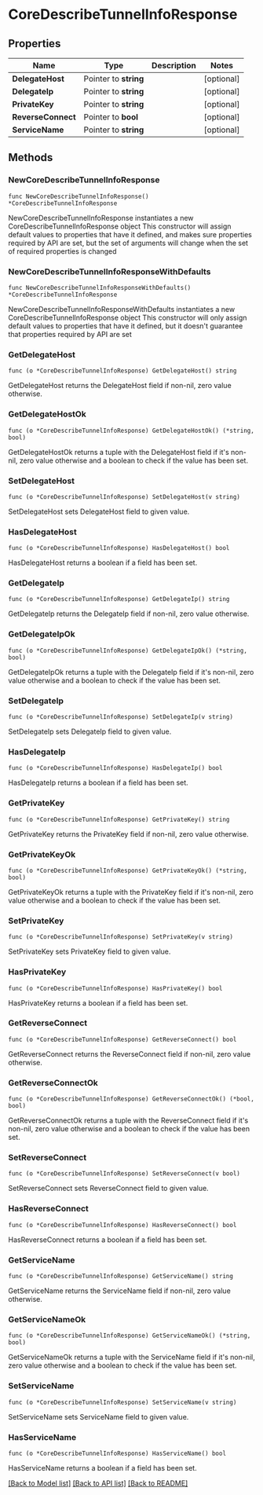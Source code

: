 # CoreDescribeTunnelInfoResponse

## Properties

Name | Type | Description | Notes
------------ | ------------- | ------------- | -------------
**DelegateHost** | Pointer to **string** |  | [optional] 
**DelegateIp** | Pointer to **string** |  | [optional] 
**PrivateKey** | Pointer to **string** |  | [optional] 
**ReverseConnect** | Pointer to **bool** |  | [optional] 
**ServiceName** | Pointer to **string** |  | [optional] 

## Methods

### NewCoreDescribeTunnelInfoResponse

`func NewCoreDescribeTunnelInfoResponse() *CoreDescribeTunnelInfoResponse`

NewCoreDescribeTunnelInfoResponse instantiates a new CoreDescribeTunnelInfoResponse object
This constructor will assign default values to properties that have it defined,
and makes sure properties required by API are set, but the set of arguments
will change when the set of required properties is changed

### NewCoreDescribeTunnelInfoResponseWithDefaults

`func NewCoreDescribeTunnelInfoResponseWithDefaults() *CoreDescribeTunnelInfoResponse`

NewCoreDescribeTunnelInfoResponseWithDefaults instantiates a new CoreDescribeTunnelInfoResponse object
This constructor will only assign default values to properties that have it defined,
but it doesn't guarantee that properties required by API are set

### GetDelegateHost

`func (o *CoreDescribeTunnelInfoResponse) GetDelegateHost() string`

GetDelegateHost returns the DelegateHost field if non-nil, zero value otherwise.

### GetDelegateHostOk

`func (o *CoreDescribeTunnelInfoResponse) GetDelegateHostOk() (*string, bool)`

GetDelegateHostOk returns a tuple with the DelegateHost field if it's non-nil, zero value otherwise
and a boolean to check if the value has been set.

### SetDelegateHost

`func (o *CoreDescribeTunnelInfoResponse) SetDelegateHost(v string)`

SetDelegateHost sets DelegateHost field to given value.

### HasDelegateHost

`func (o *CoreDescribeTunnelInfoResponse) HasDelegateHost() bool`

HasDelegateHost returns a boolean if a field has been set.

### GetDelegateIp

`func (o *CoreDescribeTunnelInfoResponse) GetDelegateIp() string`

GetDelegateIp returns the DelegateIp field if non-nil, zero value otherwise.

### GetDelegateIpOk

`func (o *CoreDescribeTunnelInfoResponse) GetDelegateIpOk() (*string, bool)`

GetDelegateIpOk returns a tuple with the DelegateIp field if it's non-nil, zero value otherwise
and a boolean to check if the value has been set.

### SetDelegateIp

`func (o *CoreDescribeTunnelInfoResponse) SetDelegateIp(v string)`

SetDelegateIp sets DelegateIp field to given value.

### HasDelegateIp

`func (o *CoreDescribeTunnelInfoResponse) HasDelegateIp() bool`

HasDelegateIp returns a boolean if a field has been set.

### GetPrivateKey

`func (o *CoreDescribeTunnelInfoResponse) GetPrivateKey() string`

GetPrivateKey returns the PrivateKey field if non-nil, zero value otherwise.

### GetPrivateKeyOk

`func (o *CoreDescribeTunnelInfoResponse) GetPrivateKeyOk() (*string, bool)`

GetPrivateKeyOk returns a tuple with the PrivateKey field if it's non-nil, zero value otherwise
and a boolean to check if the value has been set.

### SetPrivateKey

`func (o *CoreDescribeTunnelInfoResponse) SetPrivateKey(v string)`

SetPrivateKey sets PrivateKey field to given value.

### HasPrivateKey

`func (o *CoreDescribeTunnelInfoResponse) HasPrivateKey() bool`

HasPrivateKey returns a boolean if a field has been set.

### GetReverseConnect

`func (o *CoreDescribeTunnelInfoResponse) GetReverseConnect() bool`

GetReverseConnect returns the ReverseConnect field if non-nil, zero value otherwise.

### GetReverseConnectOk

`func (o *CoreDescribeTunnelInfoResponse) GetReverseConnectOk() (*bool, bool)`

GetReverseConnectOk returns a tuple with the ReverseConnect field if it's non-nil, zero value otherwise
and a boolean to check if the value has been set.

### SetReverseConnect

`func (o *CoreDescribeTunnelInfoResponse) SetReverseConnect(v bool)`

SetReverseConnect sets ReverseConnect field to given value.

### HasReverseConnect

`func (o *CoreDescribeTunnelInfoResponse) HasReverseConnect() bool`

HasReverseConnect returns a boolean if a field has been set.

### GetServiceName

`func (o *CoreDescribeTunnelInfoResponse) GetServiceName() string`

GetServiceName returns the ServiceName field if non-nil, zero value otherwise.

### GetServiceNameOk

`func (o *CoreDescribeTunnelInfoResponse) GetServiceNameOk() (*string, bool)`

GetServiceNameOk returns a tuple with the ServiceName field if it's non-nil, zero value otherwise
and a boolean to check if the value has been set.

### SetServiceName

`func (o *CoreDescribeTunnelInfoResponse) SetServiceName(v string)`

SetServiceName sets ServiceName field to given value.

### HasServiceName

`func (o *CoreDescribeTunnelInfoResponse) HasServiceName() bool`

HasServiceName returns a boolean if a field has been set.


[[Back to Model list]](../README.md#documentation-for-models) [[Back to API list]](../README.md#documentation-for-api-endpoints) [[Back to README]](../README.md)


